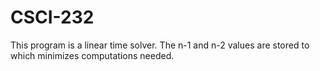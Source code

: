 # CSCI-232

This program is a linear time solver. The n-1 and n-2 values are stored to which minimizes computations needed.
